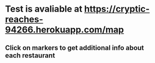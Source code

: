 # Test is avaliable at https://cryptic-reaches-94266.herokuapp.com/map

## Click on markers to get additional info about each restaurant
